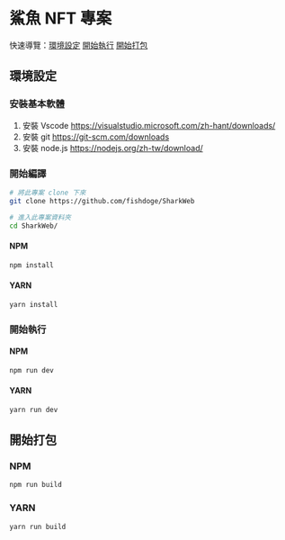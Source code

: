 <!--
README.md
裡面至少要寫怎麼build 跟debug還有需要什麼檔案
-->

<!--專案名稱: MYMETASHARK-->
# 鯊魚 NFT 專案
快速導覽：[環境設定](#環境設定) [開始執行](#開始執行) [開始打包](#開始打包)

## 環境設定
### 安裝基本軟體
1. 安裝 Vscode https://visualstudio.microsoft.com/zh-hant/downloads/
2. 安裝 git https://git-scm.com/downloads
3. 安裝 node.js https://nodejs.org/zh-tw/download/

### 開始編譯
```bash
# 將此專案 clone 下來
git clone https://github.com/fishdoge/SharkWeb

# 進入此專案資料夾
cd SharkWeb/
```
#### NPM
```bash
npm install
```

#### YARN
```bash
yarn install
```

### 開始執行
#### NPM
```bash
npm run dev
```

#### YARN
```bash
yarn run dev
```

## 開始打包

### NPM

```bash
npm run build 
```

### YARN

```bash
yarn run build
```
